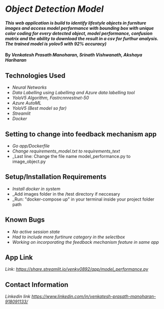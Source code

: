 # _Object Detection Model_

#### _This web application is build to identify lifestyle objects in furniture images and access model performance with bounding box with unique color coding for every detected object, model performance, confusion matrix and the ability to download the result in a csv for furthur analysis. The trained model is yolov5 with 92% accuracy)_

#### By _**Venkatesh Prasath Manoharan, Srinath Vishwanath, Akshaya Hariharan**_

## Technologies Used

* _Neural Networks_
* _Data Labelling using Labellimg and Azure data labelling tool_
* _YoloV5 Algorithm, Fastrcnnrestnet-50_
* _Azure AutoML_
* _YoloV5 (Best model so far)_
* _Streamlit_
* _Docker_



## Setting to change into feedback mechanism app 

* _Go app/Dockerfile_
* _Change requirements_model.txt to requirements_text_
* _Last line: Change the file name model_performance.py to image_object.py


## Setup/Installation Requirements

* _Install docker in system_
* _Add images folder in the /test directory if neccesary
* _Run: "docker-compose up" in your terminal inside your project folder path



## Known Bugs

* _No active session state_
* _Had to include more furtinure category in the selectbox_
* _Working on incorporating the feedback mechanism feature in same app_

## App Link

_Link: https://share.streamlit.io/venky0892/app/model_performance.py_

## Contact Information

_Linkedin link https://www.linkedin.com/in/venkatesh-prasath-manoharan-918091133/_

